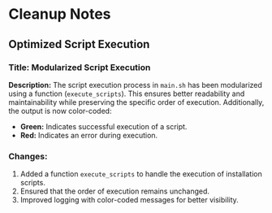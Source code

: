 # Cleanup Notes

## Optimized Script Execution

### Title: Modularized Script Execution
**Description:** The script execution process in `main.sh` has been modularized using a function (`execute_scripts`). This ensures better readability and maintainability while preserving the specific order of execution. Additionally, the output is now color-coded:
- **Green:** Indicates successful execution of a script.
- **Red:** Indicates an error during execution.

### Changes:
1. Added a function `execute_scripts` to handle the execution of installation scripts.
2. Ensured that the order of execution remains unchanged.
3. Improved logging with color-coded messages for better visibility.
